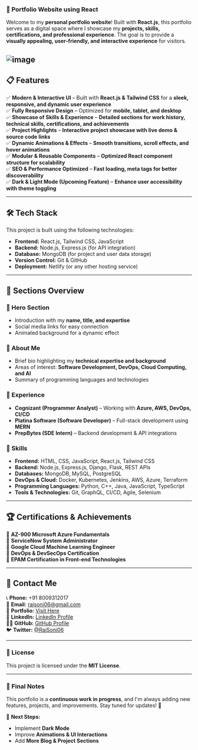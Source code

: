 ### **🚀 Portfolio Website using React**
Welcome to my **personal portfolio website**! Built with **React.js**, this portfolio serves as a digital space where I showcase my **projects, skills, certifications, and professional experience**. The goal is to provide a **visually appealing, user-friendly, and interactive experience** for visitors.

![image](https://github.com/user-attachments/assets/b794291e-ed80-483b-a90f-0714d8e6b63f)
---

## **📋 Features**
✅ **Modern & Interactive UI** – Built with **React.js & Tailwind CSS** for a **sleek, responsive, and dynamic user experience**  
✅ **Fully Responsive Design** – Optimized for **mobile, tablet, and desktop**  
✅ **Showcase of Skills & Experience** – **Detailed sections for work history, technical skills, certifications, and achievements**  
✅ **Project Highlights** – **Interactive project showcase with live demo & source code links**  
✅ **Dynamic Animations & Effects** – **Smooth transitions, scroll effects, and hover animations**  
✅ **Modular & Reusable Components** – **Optimized React component structure for scalability**  
✅ **SEO & Performance Optimized** – **Fast loading, meta tags for better discoverability**  
✅ **Dark & Light Mode (Upcoming Feature)** – **Enhance user accessibility with theme toggling**  

---

## **🛠 Tech Stack**
This project is built using the following technologies:  

- **Frontend:** React.js, Tailwind CSS, JavaScript  
- **Backend:** Node.js, Express.js (for API integration)  
- **Database:** MongoDB (for project and user data storage)  
- **Version Control:** Git & GitHub  
- **Deployment:** Netlify (or any other hosting service)  

---

## **📂 Sections Overview**
### **🔹 Hero Section**
- Introduction with my **name, title, and expertise**  
- Social media links for easy connection  
- Animated background for a dynamic effect  

### **🔹 About Me**
- Brief bio highlighting my **technical expertise and background**  
- Areas of interest: **Software Development, DevOps, Cloud Computing, and AI**  
- Summary of programming languages and technologies  

### **🔹 Experience**
- **Cognizant (Programmer Analyst)** – Working with **Azure, AWS, DevOps, CI/CD**  
- **Platina Software (Software Developer)** – Full-stack development using **MERN**  
- **PrepBytes (SDE Intern)** – Backend development & API integrations  

### **🔹 Skills**
- **Frontend:** HTML, CSS, JavaScript, React.js, Tailwind CSS  
- **Backend:** Node.js, Express.js, Django, Flask, REST APIs  
- **Databases:** MongoDB, MySQL, PostgreSQL  
- **DevOps & Cloud:** Docker, Kubernetes, Jenkins, AWS, Azure, Terraform  
- **Programming Languages:** Python, C++, Java, JavaScript, TypeScript  
- **Tools & Technologies:** Git, GraphQL, CI/CD, Agile, Selenium  

---

## **🏆 Certifications & Achievements**
📜 **AZ-900 Microsoft Azure Fundamentals**  
📜 **ServiceNow System Administrator**  
📜 **Google Cloud Machine Learning Engineer**  
📜 **DevOps & DevSecOps Certification**  
📜 **EPAM Certification in Front-end Technologies**  

---

## **📨 Contact Me**
📞 **Phone:** +91 8009312017  
📧 **Email:** rajsoni06@gmail.com  
🔗 **Portfolio:** [Visit Here](https://raj-anand-portfolio.netlify.app/)  
💼 **LinkedIn:** [LinkedIn Profile](https://www.linkedin.com/in/raj-anand-soni-037541212/)  
👨‍💻 **GitHub:** [GitHub Profile](https://github.com/rajsoni06)  
🐦 **Twitter:** [@RajSoni06](https://x.com/LuckySonicosmos?t=iSMyycj4wQEjl4s98sHHnQ&s=09)  

---

### **📝 License**
This project is licensed under the **MIT License**.  

---

### **📌 Final Notes**
This portfolio is a **continuous work in progress**, and I'm always adding new features, projects, and improvements. Stay tuned for updates! 🚀  

🔹 **Next Steps:**  
- Implement **Dark Mode**  
- Improve **Animations & UI Interactions**  
- Add **More Blog & Project Sections**  

